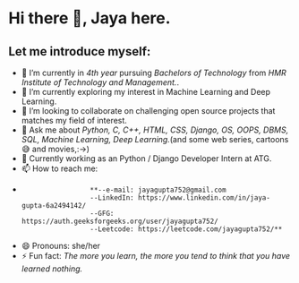 # Hi there 👋, Jaya here.

## Let me introduce myself:

- 🔭 I’m currently in *4th year* pursuing *Bachelors of Technology* from *HMR Institute of Technology and Management.*.
- 🌱 I’m currently exploring my interest in Machine Learning and Deep Learning.
- 👯 I’m looking to collaborate on challenging open source projects that matches my field of interest.
- 💬 Ask me about *Python, C, C++, HTML, CSS, Django, OS, OOPS, DBMS, SQL, Machine Learning, Deep Learning.*(and some web series, cartoons 😅 and movies,:->)
- 🏢 Currently working as an Python / Django Developer Intern at ATG.
- 📫 How to reach me:
-                      **--e-mail: jayagupta752@gmail.com 
                       --LinkedIn: https://www.linkedin.com/in/jaya-gupta-6a2494142/
                       --GFG: https://auth.geeksforgeeks.org/user/jayagupta752/ 
                       --Leetcode: https://leetcode.com/jayagupta752/** 
- 😄 Pronouns: she/her
- ⚡ Fun fact: *The more you learn, the more you tend to think that you have learned nothing.*
